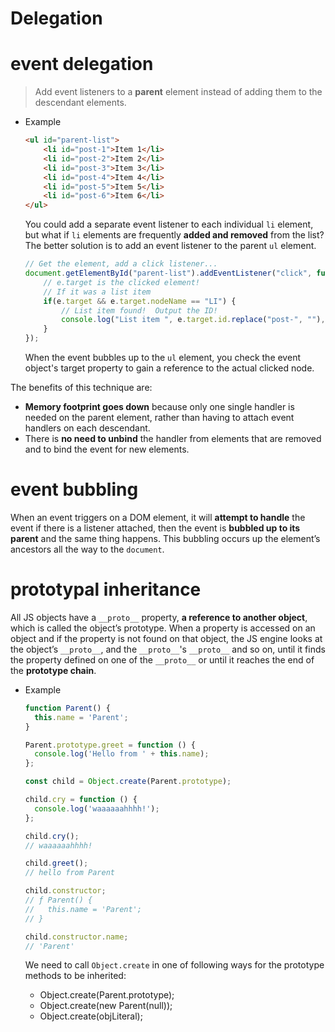 # Delegation

# event delegation

> Add event listeners to a **parent** element instead of adding them to the descendant elements.
> 
- Example
    
    ```html
    <ul id="parent-list">
    	<li id="post-1">Item 1</li>
    	<li id="post-2">Item 2</li>
    	<li id="post-3">Item 3</li>
    	<li id="post-4">Item 4</li>
    	<li id="post-5">Item 5</li>
    	<li id="post-6">Item 6</li>
    </ul>
    ```
    
    You could add a separate event listener to each individual `li` element, but what if `li` elements are frequently **added and removed** from the list? The better solution is to add an event listener to the parent `ul` element.
    
    ```jsx
    // Get the element, add a click listener...
    document.getElementById("parent-list").addEventListener("click", function(e) {
    	// e.target is the clicked element!
    	// If it was a list item
    	if(e.target && e.target.nodeName == "LI") {
    		// List item found!  Output the ID!
    		console.log("List item ", e.target.id.replace("post-", ""), " was clicked!");
    	}
    });
    ```
    
    When the event bubbles up to the `ul` element, you check the event object's target property to gain a reference to the actual clicked node.
    

The benefits of this technique are:

- **Memory footprint goes down** because only one single handler is needed on the parent element, rather than having to attach event handlers on each descendant.
- There is **no need to unbind** the handler from elements that are removed and to bind the event for new elements.

# event bubbling

When an event triggers on a DOM element, it will **attempt to handle** the event if there is a listener attached, then the event is **bubbled up to its parent** and the same thing happens. This bubbling occurs up the element’s ancestors all the way to the `document`. 

# prototypal inheritance

All JS objects have a `__proto__` property, **a reference to another object**, which is called the object’s prototype. When a property is accessed on an object and if the property is not found on that object, the JS engine looks at the object’s `__proto__`, and the `__proto__`'s `__proto__` and so on, until it finds the property defined on one of the `__proto__` or until it reaches the end of the **prototype chain**. 

- Example
    
    ```jsx
    function Parent() {
      this.name = 'Parent';
    }
    
    Parent.prototype.greet = function () {
      console.log('Hello from ' + this.name);
    };
    
    const child = Object.create(Parent.prototype);
    
    child.cry = function () {
      console.log('waaaaaahhhh!');
    };
    
    child.cry();
    // waaaaaahhhh!
    
    child.greet();
    // hello from Parent
    
    child.constructor;
    // ƒ Parent() {
    //   this.name = 'Parent';
    // }
    
    child.constructor.name;
    // 'Parent'
    ```
    
    We need to call `Object.create` in one of following ways for the prototype methods to be inherited:
    
    - Object.create(Parent.prototype);
    - Object.create(new Parent(null));
    - Object.create(objLiteral);